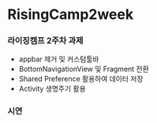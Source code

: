 # RisingCamp2week 
### 라이징캠프 2주차 과제 </br>
* appbar 제거 및 커스텀툴바
* BottomNavigationView 및 Fragment 전환
* Shared Preference 활용하여 데이터 저장
* Activity 생명주기 활용

### 시연
